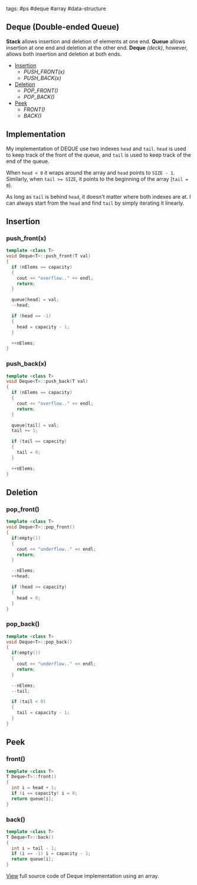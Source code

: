 tags: #ps #deque #array #data-structure

## Deque (Double-ended Queue)

**Stack** allows insertion and deletion of elements at one end. **Queue** allows insertion at one end and deletion at the other end. 
**Deque** *(deck)*, however, allows both insertion and deletion at both ends.

- [Insertion](201016%20Deque%20Array.md#insertion)
  + *PUSH_FRONT(x)*
  + *PUSH_BACK(x)*
- [Deletion](201016%20Deque%20Array.md#deletion)
  + *POP_FRONT()*
  + *POP_BACK()*
- [Peek](201016%20Deque%20Array.md#peek)
  + *FRONT()*
  + *BACK()*

## Implementation
My implementation of DEQUE use two indexes `head` and `tail`. 
`head` is used to keep track of the front of the queue, and `tail` is used to keep track of the end of the queue. 

When `head < 0` it wraps around the array and `head` points to `SIZE - 1`. Similarly, when `tail >= SIZE`, it 
points to the beginning of the array (`tail = 0`).

As long as `tail` is behind `head`, it doesn't matter where both indexes are at. I can always start from the `head`
and find `tail` by simply iterating it linearly.

<a id="insertion"></a>
## Insertion
### push_front(x)

```cpp
template <class T> 
void Deque<T>::push_front(T val) 
{
  if (nElems == capacity) 
  {
    cout << "overflow.." << endl;
    return;
  }

  queue[head] = val;
  --head;

  if (head == -1) 
  {
    head = capacity - 1;
  }

  ++nElems;
}
```

### push_back(x)

```cpp
template <class T> 
void Deque<T>::push_back(T val) 
{
  if (nElems == capacity) 
  {
    cout << "overflow.." << endl;
    return;
  }

  queue[tail] = val;
  tail += 1;

  if (tail == capacity)
  {
    tail = 0;
  }

  ++nElems;
}

```
<a id="deletion"></a>
## Deletion
### pop_front()

```cpp
template <class T> 
void Deque<T>::pop_front() 
{
  if(empty())
  {
    cout << "underflow.." << endl;
    return;
  }

  --nElems;
  ++head;

  if (head >= capacity) 
  {
    head = 0;
  }
}
```

### pop_back()

```cpp
template <class T> 
void Deque<T>::pop_back() 
{
  if(empty())
  {
    cout << "underflow.." << endl;
    return;
  }

  --nElems;
  --tail;

  if (tail < 0)
  {
    tail = capacity - 1;
  }
}
```

<a id="peek"></a>
## Peek
### front()

```cpp
template <class T> 
T Deque<T>::front() 
{
  int i = head + 1;
  if (i == capacity) i = 0;
  return queue[i];
}
```

### back()

```cpp
template <class T> 
T Deque<T>::back() 
{
  int i = tail - 1;
  if (i == -1) i = capacity - 1;
  return queue[i];
}
```

[View](https://github.com/jioneeu/ds-algo/tree/master/deque/array) full source code of Deque implementation using an array.